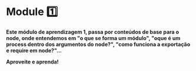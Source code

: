 # Module 1️⃣

**Este módulo de aprendizagem 1, passa por conteúdos de base para o node, onde entendemos em "o que se forma um módulo", "oque é um process dentro dos argumentos do node?", "como funciona a exportação e require em node?"...**

**Aproveite e aprenda!**